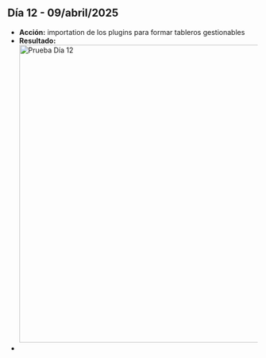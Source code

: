## Día 12 - 09/abril/2025  
  - **Acción:**   importation de los plugins para formar tableros gestionables
  - **Resultado:** <img src="/assets/images/PruebaDIa12.png" alt="Prueba Día 12" width="600" />
  -